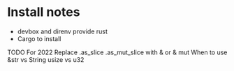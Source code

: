 

# Install notes

* devbox and direnv provide rust
* Cargo to install





TODO For 2022
Replace .as_slice .as_mut_slice with & or & mut
When to use &str vs String
usize vs u32
